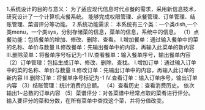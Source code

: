  1.系统设计的目的与意义：
为了适应现代信息时代点餐的需求，采用新信息技术，研究设计了一个计算机点餐系统。 能够完成权限管理、点餐管理、订单管理、结账管理、菜谱评分等功能。
2.系统功能需求：
本系统有三个类：一个类dish,一个类menu，一个类sys，分别存储菜的信息，菜单的信息，系统中的信息。
（1）点餐功能：包括餐单的增加、修改、删除、查看。
I.增加餐单：通过输入餐单中的菜的名称、单价与数量
II.修改餐单：先输出餐单中的内容，再输入此菜单的新内容
III.删除菜单：将餐单序号标记为-1
IV.查看餐单：输入餐单序号，输出餐单内容
（2）订单管理：包括生成订单、修改、删除、查找。
I.增加订单：通过输入订单中的菜的名称、单价与数量
II.修改订单：先输出订单中的内容，再输入此订单的新内容
III.删除订单：将餐单序号标记为-1
IV.查看订单：输入订单序号，输出订单内容
（3）结账管理：统计消费的总额。
（4）查看历史：查看消费历史。
依次输出1~总数的订单内容
（5）菜谱评分：对各菜谱中经常点取的菜肴进行评分。
输入要评分的菜和分数，在所有菜单中查找这个菜，并将分值改变。
